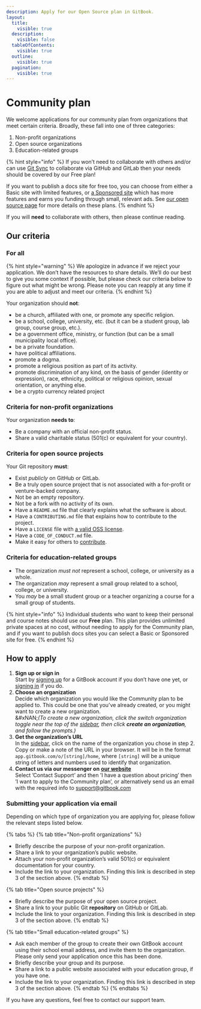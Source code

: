 ```yaml
---
description: Apply for our Open Source plan in GitBook.
layout:
  title:
    visible: true
  description:
    visible: false
  tableOfContents:
    visible: true
  outline:
    visible: true
  pagination:
    visible: true
---
```


# Community plan

We welcome applications for our community plan from organizations that meet certain criteria. Broadly, these fall into one of three categories:

1. Non-profit organizations
2. Open source organizations
3. Education-related groups

{% hint style="info" %}
If you won’t need to collaborate with others and/or can use [Git Sync](../../../getting-started/git-sync/) to collaborate via GitHub and GitLab then your needs should be covered by our Free plan!

If you want to publish a docs site for free too, you can choose from either a Basic site with limited features, or [a Sponsored site](sponsored-site-plan.md) which has more features and earns you funding through small, relevant ads. See [our open source page](https://www.gitbook.com/solutions/open-source) for more details on these plans.
{% endhint %}

If you will **need** to collaborate with others, then please continue reading.

## Our criteria

### For all

{% hint style="warning" %}
We apologize in advance if we reject your application. We don’t have the resources to share details. We’ll do our best to give you some context if possible, but please check our criteria below to figure out what might be wrong. Please note you can reapply at any time if you are able to adjust and meet our criteria.
{% endhint %}

Your organization should **not**:

* be a church, affiliated with one, or promote any specific religion.
* be a school, college, university, etc. (but it can be a student group, lab group, course group, etc.).
* be a government office, ministry, or function (but can be a small municipality local office).
* be a private foundation.
* have political affiliations.
* promote a dogma.
* promote a religious position as part of its activity.
* promote discrimination of any kind, on the basis of gender (identity or expression), race, ethnicity, political or religious opinion, sexual orientation, or anything else.
* be a crypto currency related project

### Criteria for non-profit organizations

Your organization **needs to**:

* Be a company with an official non-profit status.
* Share a valid charitable status (501(c) or equivalent for your country).

### Criteria for open source projects

Your Git repository **must**:

* Exist _publicly_ on GitHub or GitLab.
* Be a truly open source project that is not associated with a for-profit or venture-backed company.
* Not be an empty repository.
* Not be a fork with no activity of its own.
* Have a `README.md` file that clearly explains what the software is about.
* Have a `CONTRIBUTING.md` file that explains how to contribute to the project.
* Have a `LICENSE` file with [a valid OSS license](https://choosealicense.com/).
* Have a `CODE_OF_CONDUCT.md` file.
* Make it easy for others to [contribute](https://docs.github.com/en/get-started/exploring-projects-on-github/finding-ways-to-contribute-to-open-source-on-github#finding-good-first-issues).

### Criteria for education-related groups

* The organization _must not_ represent a school, college, or university as a whole.
* The organization _may_ represent a small group related to a school, college, or university.
* You _may_ be a small student group or a teacher organizing a course for a small group of students.

{% hint style="info" %}
Individual students who want to keep their personal and course notes should use our **Free** plan. This plan provides unlimited private spaces at no cost, without needing to apply for the Community plan, and if you want to publish docs sites you can select a Basic or Sponsored site for free.
{% endhint %}

## How to apply

1. **Sign up or sign in**\
   Start by [signing up](https://app.gitbook.com/join) for a GitBook account if you don’t have one yet, or [signing in](https://app.gitbook.com) if you do.
2. **Choose an organization**\
   Decide which organization you would like the Community plan to be applied to. This could be one that you’ve already created, or you might want to create a new organization.\
   \&#xNAN;_(To create a new organization, click the switch organization toggle near the top of the_ [_sidebar_](https://gitbook.com/docs/getting-started/overview#sidebar)_, then click **create an organization**, and follow the prompts.)_
3. **Get the organization’s URL**\
   In the [sidebar](https://gitbook.com/docs/getting-started/overview#sidebar), click on the name of the organization you chose in step 2. Copy or make a note of the URL in your browser. It will be in the format `app.gitbook.com/o/[string]/home`, where `[string]` will be a unique string of letters and numbers used to identify that organization.
4. **Contact us via our messenger on** [**our website**](https://www.gitbook.com/contact)\
   Select ’Contact Support’ and then ’I have a question about pricing’ then ’I want to apply to the Community plan’, or alternatively send us an email with the required info to support@gitbook.com

### Submitting your application via email

Depending on which type of organization you are applying for, please follow the relevant steps listed below.

{% tabs %}
{% tab title="Non-profit organizations" %}
* Briefly describe the purpose of your non-profit organization.
* Share a link to your organization’s public website.
* Attach your non-profit organization’s valid 501(c) or equivalent documentation for your country.
* Include the link to your organization. Finding this link is described in step 3 of the section above.
{% endtab %}

{% tab title="Open source projects" %}
* Briefly describe the purpose of your open source project.
* Share a link to your public Git **repository** on GitHub or GitLab.
* Include the link to your organization. Finding this link is described in step 3 of the section above.
{% endtab %}

{% tab title="Small education-related groups" %}
* Ask each member of the group to create their own GitBook account using their school email address, and invite them to the organization. Please only send your application once this has been done.
* Briefly describe your group and its purpose.
* Share a link to a public website associated with your education group, if you have one.
* Include the link to your organization. Finding this link is described in step 3 of the section above.
{% endtab %}
{% endtabs %}

If you have any questions, feel free to contact our support team.
